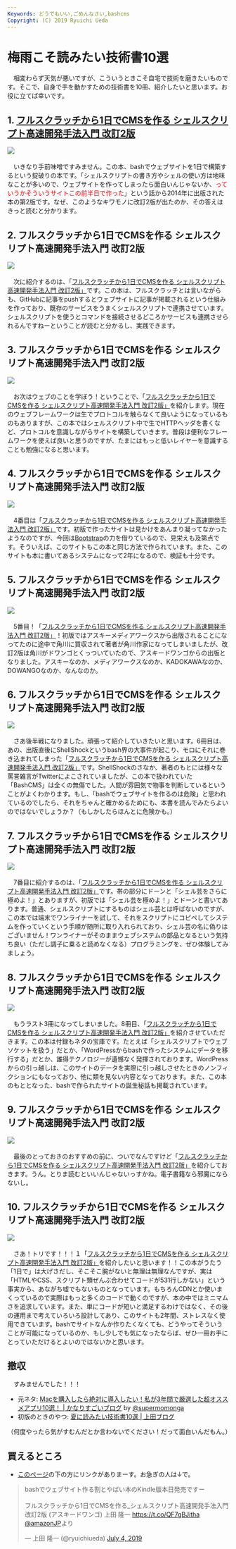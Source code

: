 ```yaml
---
Keywords: どうでもいい,ごめんなさい,bashcms
Copyright: (C) 2019 Ryuichi Ueda
---
```


# 梅雨こそ読みたい技術書10選

　相変わらず天気が悪いですが、こういうときこそ自宅で技術を磨きたいものです。そこで、自身で手を動かすための技術書を10冊、紹介したいと思います。お役に立てば幸いです。

## 1. [フルスクラッチから1日でCMSを作る シェルスクリプト高速開発手法入門 改訂2版](https://www.kadokawa.co.jp/product/301906000685/)

![](bashcms2.jpg)　

　いきなり手前味噌ですみません。この本、bashでウェブサイトを1日で構築するという掟破りの本です。「シェルスクリプトの書き方やシェルの使い方は地味なことが多いので、ウェブサイトを作ってしまったら面白いんじゃないか、<span style="color:red">っていうかそういうサイトこの前半日で作った</span>」という話から2014年に出版された本の第2版です。なぜ、このようなキワモノに改訂2版が出たのか、その答えはきっと読むと分かります。


## 2. フルスクラッチから1日でCMSを作る シェルスクリプト高速開発手法入門 改訂2版

![](bashcms2.jpg)　

　次に紹介するのは、「[フルスクラッチから1日でCMSを作る シェルスクリプト高速開発手法入門 改訂2版」](https://www.kadokawa.co.jp/product/301906000685/)です。この本は、フルスクラッチとは言いながらも、GitHubに記事をpushするとウェブサイトに記事が掲載されるという仕組みを作っており、既存のサービスをうまくシェルスクリプトで連携させています。シェルスクリプトを使うとコマンドを接続させるどころかサービスも連携させられるんですねーということが読むと分かるし、実践できます。

## 3. フルスクラッチから1日でCMSを作る シェルスクリプト高速開発手法入門 改訂2版

![](bashcms2.jpg)　

　お次はウェブのことを学ぼう！ということで、「[フルスクラッチから1日でCMSを作る シェルスクリプト高速開発手法入門 改訂2版」](https://www.kadokawa.co.jp/product/301906000685/)を紹介します。現在のウェブフレームワークは生でプロトコルを触らなくて良いようになっているものもありますが、この本ではシェルスクリプト中で生でHTTPヘッダを書くなど、プロトコルを意識しながらサイトを構築していきます。普段は便利なフレームワークを使えば良いと思うのですが、たまにはもっと低いレイヤーを意識することも勉強になると思います。

## 4. フルスクラッチから1日でCMSを作る シェルスクリプト高速開発手法入門 改訂2版

![](bashcms2.jpg)　

　4番目は「[フルスクラッチから1日でCMSを作る シェルスクリプト高速開発手法入門 改訂2版」](https://www.kadokawa.co.jp/product/301906000685/)です。初版で作ったサイトは見かけをあんまり凝ってなかったようなのですが、今回は[Bootstrap](https://getbootstrap.com/)の力を借りているので、見栄えも及第点です。そういえば、このサイトもこの本と同じ方法で作られています。また、このサイトも本に書いてあるシステムになって2年になるので、検証も十分です。

## 5. フルスクラッチから1日でCMSを作る シェルスクリプト高速開発手法入門 改訂2版

![](bashcms2.jpg)　

　5番目！「[フルスクラッチから1日でCMSを作る シェルスクリプト高速開発手法入門 改訂2版」](https://www.kadokawa.co.jp/product/301906000685/)！初版ではアスキーメディアワークスから出版されることになってたのに途中で角川に買収されて著者が角川作家になってしまいましたが、改訂2版は角川がドワンゴとくっついていたので、アスキードワンゴからの出版となりました。アスキーなのか、メディアワークスなのか、KADOKAWAなのか、DOWANGOなのか、なんなのか。

## 6. フルスクラッチから1日でCMSを作る シェルスクリプト高速開発手法入門 改訂2版

![](bashcms2.jpg)　

　さあ後半戦になりました。頑張って紹介していきたいと思います。6冊目は、あの、出版直後にShellShockというbash界の大事件が起こり、モロにそれに巻き込まれてしまった「[フルスクラッチから1日でCMSを作る シェルスクリプト高速開発手法入門 改訂2版」](https://www.kadokawa.co.jp/product/301906000685/)です。ShellShockのさなか、著者のもとには様々な罵詈雑言がTwitterによこされていましたが、この本で扱われていた「BashCMS」は全くの無傷でした。人間が雰囲気で物事を判断しているということがよくわかります。もし、「bashでウェブサイトを作るのは危険」と思われているのでしたら、それをちゃんと確かめるためにも、本書を読んでみたらよいのではないでしょうか？（もしかしたらほんとに危険かも。）

## 7. フルスクラッチから1日でCMSを作る シェルスクリプト高速開発手法入門 改訂2版

![](bashcms2.jpg)　


　7番目に紹介するのは、「[フルスクラッチから1日でCMSを作る シェルスクリプト高速開発手法入門 改訂2版」](https://www.kadokawa.co.jp/product/301906000685/)です。帯の部分にドーンと「シェル芸をさらに極めよ！」とありますが、初版では「シェル芸を極めよ！」とドーンと書いてあります。普通、シェルスクリプトにするものはシェル芸とは呼ばないのですが、この本では端末でワンライナーを試して、それをスクリプトにコピペしてシステムを作っていくという手順が随所に取り入れられており、シェル芸の名に偽りはございません！ワンライナーがそのままウェブシステムの部品となるという気持ち良い（ただし調子に乗ると読めなくなる）プログラミングを、ぜひ体験してみましょう。

## 8. フルスクラッチから1日でCMSを作る シェルスクリプト高速開発手法入門 改訂2版

![](bashcms2.jpg)　

　もうラスト3冊になってしまいました。8冊目、「[フルスクラッチから1日でCMSを作る シェルスクリプト高速開発手法入門 改訂2版」](https://www.kadokawa.co.jp/product/301906000685/)を紹介させていただきます。この本は付録もネタの宝庫です。たとえば「シェルスクリプトでウェブソケットを扱う」だとか、「WordPressからbashで作ったシステムにデータを移行する」だとか、誰得テクノロジーが遺憾なく発揮されております。WordPressからの引っ越しは、このサイトのデータを実際に引っ越しさせたときのノンフィクションにもなっており、他に類を見ない内容となっております。また、この本のもととなった、bashで作られたサイトの誕生秘話も掲載されています。


## 9. フルスクラッチから1日でCMSを作る シェルスクリプト高速開発手法入門 改訂2版

![](bashcms2.jpg)　

　最後のとっておきのおすすめの前に、ついでなんですけど「[フルスクラッチから1日でCMSを作る シェルスクリプト高速開発手法入門 改訂2版」](https://www.kadokawa.co.jp/product/301906000685/)を紹介しておきます。うん。とりま読むといいんじゃないっすかね。電子書籍なら邪魔にならないし。


## 10. フルスクラッチから1日でCMSを作る シェルスクリプト高速開発手法入門 改訂2版

![](bashcms2.jpg)　

　さあ！トリです！！！１「[フルスクラッチから1日でCMSを作る シェルスクリプト高速開発手法入門 改訂2版」](https://www.kadokawa.co.jp/product/301906000685/)を紹介したいと思います！！この本がうたう「1日で」は大げさだし、そこそこ腕がないと無理は無理なんですが、実は「HTMLやCSS、スクリプト類ぜんぶ合わせてコードが531行しかない」という事実から、あながち嘘でもないものとなっています。もちろんCDNとか使いまくっているので実際はもっと多くのコードで動くのですが、本の中ではミニマムさを追求しています。また、単にコードが短いと満足するわけではなく、その後の運用まで考えていろいろ設計してあり、このサイトも2年間、ストレスなく使用できています。bashでサイトなんか作りたくなくても、どうやってそういうことが可能になっているのか、もし少しでも気になったならば、ぜひ一冊お手にとっていただけるとよいのではないかと思います。


## 撤収

　すみませんでした！！！


* 元ネタ: [Macを購入したら絶対に導入したい！私が3年間で厳選した超オススメアプリ10選！ | かなりすごいブログ](http://blog.supermomonga.com/articles/vim/startdash-with-mac.html) by [@supermomonga](https://twitter.com/supermomonga)
* 初版のときのやつ: [夏に読みたい技術書10選 | 上田ブログ](https://b.ueda.tech/?post=03470)

（何度やったら気がすむんだとか言わないでください！だって面白いんだもん。）


## 買えるところ

* [このページ](/?page=bashcms2)の下の方にリンクがありまーす。お急ぎの人は↓で。

<blockquote class="twitter-tweet" data-partner="tweetdeck"><p lang="ja" dir="ltr">bashでウェブサイト作る割とやばい本のKindle版本日発売ですー<br><br>フルスクラッチから1日でCMSを作る_シェルスクリプト高速開発手法入門 改訂2版 (アスキードワンゴ)   上田 隆一 <a href="https://t.co/QF7gBJitha">https://t.co/QF7gBJitha</a> <a href="https://twitter.com/AmazonJP?ref_src=twsrc%5Etfw">@amazonJP</a>より</p>&mdash; 上田 隆一 (@ryuichiueda) <a href="https://twitter.com/ryuichiueda/status/1146928055383801856?ref_src=twsrc%5Etfw">July 4, 2019</a></blockquote>
<script async src="https://platform.twitter.com/widgets.js" charset="utf-8"></script>

